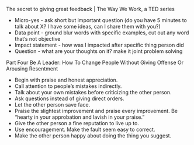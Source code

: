The secret to giving great feedback | The Way We Work, a TED series
- Micro-yes - ask short but important question (do you have 5 minutes to talk about X? I have some ideas, can I share them with you?)
- Data point - ground blur words with specific examples, cut out any word that’s not objective
- Impact statement - how was I impacted after specific thing person did
- Question - what are your thoughts on it? make it joint problem solving

Part Four
Be A Leader: How To Change People Without Giving Offense Or Arousing Resentment
- Begin with praise and honest appreciation.
- Call attention to people’s mistakes indirectly.
- Talk about your own mistakes before criticizing the other person.
- Ask questions instead of giving direct orders.
- Let the other person save face.
- Praise the slightest improvement and praise every improvement. Be “hearty in your approbation and lavish in your praise.”
- Give the other person a fine reputation to live up to.
- Use encouragement. Make the fault seem easy to correct.
- Make the other person happy about doing the thing you suggest.


